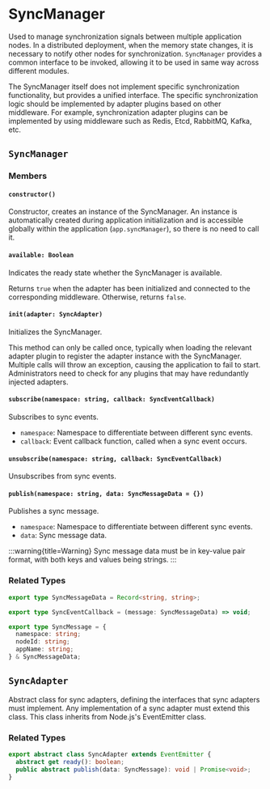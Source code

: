 # SyncManager

Used to manage synchronization signals between multiple application nodes. In a distributed deployment, when the memory state changes, it is necessary to notify other nodes for synchronization. `SyncManager` provides a common interface to be invoked, allowing it to be used in same way across different modules.

The SyncManager itself does not implement specific synchronization functionality, but provides a unified interface. The specific synchronization logic should be implemented by adapter plugins based on other middleware. For example, synchronization adapter plugins can be implemented by using middleware such as Redis, Etcd, RabbitMQ, Kafka, etc.

## `SyncManager`

### Members

#### `constructor()`

Constructor, creates an instance of the SyncManager. An instance is automatically created during application initialization and is accessible globally within the application (`app.syncManager`), so there is no need to call it.

#### `available: Boolean`

Indicates the ready state whether the SyncManager is available.

Returns `true` when the adapter has been initialized and connected to the corresponding middleware. Otherwise, returns `false`.

#### `init(adapter: SyncAdapter)`

Initializes the SyncManager.

This method can only be called once, typically when loading the relevant adapter plugin to register the adapter instance with the SyncManager. Multiple calls will throw an exception, causing the application to fail to start. Administrators need to check for any plugins that may have redundantly injected adapters.

#### `subscribe(namespace: string, callback: SyncEventCallback)`

Subscribes to sync events.

- `namespace`: Namespace to differentiate between different sync events.
- `callback`: Event callback function, called when a sync event occurs.

#### `unsubscribe(namespace: string, callback: SyncEventCallback)`

Unsubscribes from sync events.

#### `publish(namespace: string, data: SyncMessageData = {})`

Publishes a sync message.

- `namespace`: Namespace to differentiate between different sync events.
- `data`: Sync message data.

:::warning{title=Warning}
Sync message data must be in key-value pair format, with both keys and values being strings.
:::

### Related Types

```ts
export type SyncMessageData = Record<string, string>;

export type SyncEventCallback = (message: SyncMessageData) => void;

export type SyncMessage = {
  namespace: string;
  nodeId: string;
  appName: string;
} & SyncMessageData;
```

## `SyncAdapter`

Abstract class for sync adapters, defining the interfaces that sync adapters must implement. Any implementation of a sync adapter must extend this class. This class inherits from Node.js's EventEmitter class.

### Related Types

```ts
export abstract class SyncAdapter extends EventEmitter {
  abstract get ready(): boolean;
  public abstract publish(data: SyncMessage): void | Promise<void>;
}
```
